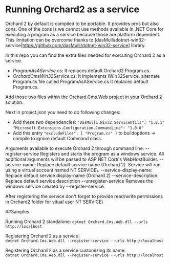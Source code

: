 # Running Orchard2 as a service
Orchard 2 by default is compiled to be portable. It provides pros but also cons. 
One of the cons is we cannot use methods available in .NET Core for executing a program as a service because those are platform dependent.
This limitation can be overcome thanks to [dasMulli/dotnet-win32-service|https://github.com/dasMulli/dotnet-win32-service] library.

In this repo you can find the extra files needed for executing Orchard 2 as a service.
+ *ProgramAsAService.cs*: It replaces default Orchard2 Program.cs.
+ *OrchardCmsWin32Service.cs*:  It implements IWin32Service.
 alternate Program.cs file called ProgramAsAService.cs It replaces default Program.cs.

 Add those two files within the Orchard.Cms.Web project in your Orchard 2 solution.

Next in project.json you need to do following changes:
+ Add these two dependencies:
`"DasMulli.Win32.ServiceUtils": "1.0.1"`
`"Microsoft.Extensions.Configuration.CommandLine": "1.0.0"`
+ Add this entry `"excludeFiles": [ "Program.cs" ]` to buildoptions -> compile to ignore default Command class.

Arguments available to execute Orchard 2 through command line:
  --register-service	Registers and starts the program as a windows service. All additional arguments will be passed to ASP.NET Core's WebHostBuilder.
	--service-name:<your service name>     Replace default service name (Orchard 2). Service will run using a virtual account named NT SERVICE\\<serviceName>.
    --service-display-name:<your service name>     Replace default service display-name (Orchard 2)
    --service-description:<your service description>     Replace default service description
  --unregister-service      Removes the windows service created by --register-service.
  
After registering the service don't forget to provide read/write permissions in Orchard2 folder for vitual user NT SERVICE\\<serviceName> 

##Samples

Running Orchard 2 standalone:
`dotnet Orchard.Cms.Web.dll --urls http://localhost`

Registering Orchard 2 as a service:            
`dotnet Orchard.Cms.Web.dll --register-service --urls http://localhost`

Registering Orchard 2 as a service customizing its name:            
`dotnet Orchard.Cms.Web.dll --register-service --urls http://localhost`
